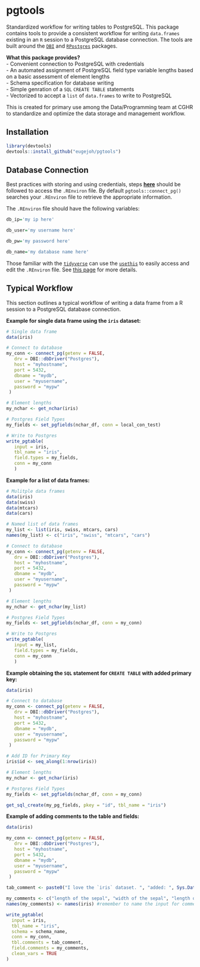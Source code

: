 
<!-- README.md is generated from README.Rmd. Use Knit button as output: github_document -->

# pgtools

Standardized workflow for writing tables to PostgreSQL. This package
contains tools to provide a consistent workflow for writing
`data.frames` existing in an `R` session to a PostgreSQL database
connection. The tools are built around the
[`DBI`](https://github.com/r-dbi) and
[`RPostgres`](https://github.com/r-dbi/RPostgres) packages.

**What this package provides?**  
\- Convenient connection to PostgreSQL
with credentials  
\- An automated assignment of PostgreSQL field type variable lengths
based on a basic assessment of element lengths  
\- Schema specification for database writing  
\- Simple genration of a `SQL` `CREATE TABLE` statements  
\- Vectorized to accept a `list` of `data.frames` to write to PostgreSQL

This is created for primary use among the Data/Programming team at CGHR
to standardize and optimize the data storage and management workflow.

## Installation

``` r
library(devtools)
devtools::install_github("eugejoh/pgtools")
```

## Database Connection

Best practices with storing and using credentials, steps
[**here**](https://db.rstudio.com/best-practices/managing-credentials/#use-environment-variables)
should be followed to access the `.REnviron` file. By default
`pgtools::connect_pg()` searches your `.REnviron` file to retrieve the
appropriate information.

The `.REnviron` file should have the following variables:

``` r
db_ip='my ip here'

db_user='my username here'

db_pw='my password here'

db_name='my database name here'
```

Those familiar with the [`tidyverse`](https://www.tidyverse.org/) can
use the [`usethis`](https://github.com/r-lib/usethis) to easily access
and edit the `.REnviron` file. See [this
page](https://usethis.r-lib.org/reference/edit.html) for more details.

## Typical Workflow

This section outlines a typical workflow of writing a data frame from a
R session to a PostgreSQL database connection.
<!-- put diagrammeR flowchart here -->

<b>Example for single data frame using the `iris` dataset:</b>

``` r
# Single data frame
data(iris)

# Connect to database
my_conn <- connect_pg(getenv = FALSE,
   drv = DBI::dbDriver("Postgres"),
   host = "myhostname",
   port = 5432,
   dbname = "mydb",
   user = "myusername",
   password = "mypw"
 )

# Element lengths
my_nchar <- get_nchar(iris)

# Postgres Field Types
my_fields <- set_pgfields(nchar_df, conn = local_con_test)

# Write to Postgres
write_pgtable(
   input = iris,
   tbl_name = "iris",
   field.types = my_fields,
   conn = my_conn
   )
```

<b>Example for a list of data frames:</b>

``` r
# Mulitple data frames
data(iris)
data(swiss)
data(mtcars)
data(cars)

# Named list of data frames
my_list <- list(iris, swiss, mtcars, cars)
names(my_list) <- c("iris", "swiss", "mtcars", "cars")

# Connect to database
my_conn <- connect_pg(getenv = FALSE,
   drv = DBI::dbDriver("Postgres"),
   host = "myhostname",
   port = 5432,
   dbname = "mydb",
   user = "myusername",
   password = "mypw"
 )

# Element lengths
my_nchar <- get_nchar(my_list)

# Postgres Field Types
my_fields <- set_pgfields(nchar_df, conn = my_conn)

# Write to Postgres
write_pgtable(
   input = my_list,
   field.types = my_fields,
   conn = my_conn
   )
```

<b>Example obtaining the `SQL` statement for `CREATE TABLE` with added
primary key: </b>

``` r
data(iris)

# Connect to database
my_conn <- connect_pg(getenv = FALSE,
   drv = DBI::dbDriver("Postgres"),
   host = "myhostname",
   port = 5432,
   dbname = "mydb",
   user = "myusername",
   password = "mypw"
 )

# Add ID for Primary Key
iris$id <- seq_along(1:nrow(iris))

# Element lengths
my_nchar <- get_nchar(iris)

# Postgres Field Types
my_fields <- set_pgfields(nchar_df, conn = my_conn)

get_sql_create(my_pg_fields, pkey = "id", tbl_name = "iris")
```

<b>Example of adding comments to the table and fields: </b>

``` r
data(iris)

my_conn <- connect_pg(getenv = FALSE,
   drv = DBI::dbDriver("Postgres"),
   host = "myhostname",
   port = 5432,
   dbname = "mydb",
   user = "myusername",
   password = "mypw"
 )

tab_comment <- paste0("I love the `iris` dataset. ", "added: ", Sys.Date())

my_comments <- c("length of the sepal", "width of the sepal", "length of the petal", "width of the petal", "the type of flower species")
names(my_comments) <- names(iris) #remember to name the input for comments!

write_pgtable(
  input = iris,
  tbl_name = "iris",
  schema = schema_name,
  conn = my_conn,
  tbl.comments = tab_comment,
  field.comments = my_comments,
  clean_vars = TRUE
)
```
